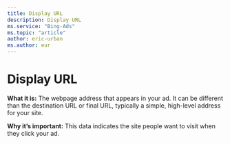 ```yaml
---
title: Display URL
description: Display URL
ms.service: "Bing-Ads"
ms.topic: "article"
author: eric-urban
ms.author: eur
---
```


# Display URL

**What it is:**    The webpage address that appears in your ad. It can be different than the destination URL or final URL, typically a simple, high-level address for your site.

**Why it’s important:**    This data indicates the site people want to visit when they click your ad.


